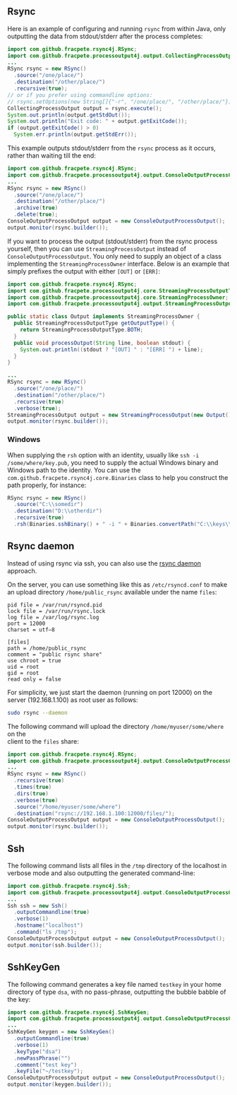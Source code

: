 ## Rsync

Here is an example of configuring and running `rsync` from within Java, only 
outputting the data from stdout/stderr after the process completes: 

```java
import com.github.fracpete.rsync4j.RSync;
import com.github.fracpete.processoutput4j.output.CollectingProcessOutput;
...
RSync rsync = new RSync()
  .source("/one/place/")
  .destination("/other/place/")
  .recursive(true);
// or if you prefer using commandline options:
// rsync.setOptions(new String[]{"-r", "/one/place/", "/other/place/"});
CollectingProcessOutput output = rsync.execute();
System.out.println(output.getStdOut());
System.out.println("Exit code: " + output.getExitCode());
if (output.getExitCode() > 0)
  System.err.println(output.getStdErr());
```

This example outputs stdout/stderr from the `rsync` process as it occurs, 
rather than waiting till the end:

```java
import com.github.fracpete.rsync4j.RSync;
import com.github.fracpete.processoutput4j.output.ConsoleOutputProcessOutput;
...
RSync rsync = new RSync()
  .source("/one/place/")
  .destination("/other/place/")
  .archive(true)
  .delete(true);
ConsoleOutputProcessOutput output = new ConsoleOutputProcessOutput();
output.monitor(rsync.builder());
```

If you want to process the output (stdout/stderr) from the rsync process
yourself, then you can use `StreamingProcessOutput` instead of 
`ConsoleOutputProcessOutput`. You only need to supply an object of a class
implementing the `StreamingProcessOwner` interface. Below is an example
that simply prefixes the output with either `[OUT]` or `[ERR]`: 

```java
import com.github.fracpete.rsync4j.RSync;
import com.github.fracpete.processoutput4j.core.StreamingProcessOutputType;
import com.github.fracpete.processoutput4j.core.StreamingProcessOwner;
import com.github.fracpete.processoutput4j.output.StreamingProcessOutput;

public static class Output implements StreamingProcessOwner {
  public StreamingProcessOutputType getOutputType() {
    return StreamingProcessOutputType.BOTH;
  }
  public void processOutput(String line, boolean stdout) {
    System.out.println((stdout ? "[OUT] " : "[ERR] ") + line);
  }
}

...
RSync rsync = new RSync()
  .source("/one/place/")
  .destination("/other/place/")
  .recursive(true)
  .verbose(true);
StreamingProcessOutput output = new StreamingProcessOutput(new Output());
output.monitor(rsync.builder());
```

### Windows

When supplying the `rsh` option with an identity, usually like `ssh -i /some/where/key.pub`, 
you need to supply the actual Windows binary and Windows path to the identity.
You can use the `com.github.fracpete.rsync4j.core.Binaries` class to help you
construct the path properly, for instance: 

```java
RSync rsync = new RSync()
  .source("C:\\somedir")
  .destination("D:\\otherdir")
  .recursive(true)
  .rsh(Binaries.sshBinary() + " -i " + Binaries.convertPath("C:\\keys\\mykey.pub"));
```

## Rsync daemon

Instead of using rsync via ssh, you can also use the 
[rsync daemon](https://download.samba.org/pub/rsync/rsyncd.conf.html) approach.

On the server, you can use something like this as `/etc/rsyncd.conf` to make 
an upload directory `/home/public_rsync` available under the name `files`:

```inifile
pid file = /var/run/rsyncd.pid
lock file = /var/run/rsync.lock
log file = /var/log/rsync.log
port = 12000
charset = utf–8

[files]
path = /home/public_rsync
comment = "public rsync share"
use chroot = true
uid = root
gid = root
read only = false
```

For simplicity, we just start the daemon (running on port 12000) on the server 
(192.168.1.100) as root user as follows:

```bash
sudo rsync --daemon
```

The following command will upload the directory `/home/myuser/some/where` on the  
client to the `files` share:

```java
import com.github.fracpete.rsync4j.RSync;
import com.github.fracpete.processoutput4j.output.ConsoleOutputProcessOutput;
...
RSync rsync = new RSync()
  .recursive(true)
  .times(true)
  .dirs(true)
  .verbose(true)
  .source("/home/myuser/some/where")
  .destination("rsync://192.168.1.100:12000/files/");
ConsoleOutputProcessOutput output = new ConsoleOutputProcessOutput();
output.monitor(rsync.builder());
```

## Ssh

The following command lists all files in the `/tmp` directory of the localhost
in verbose mode and also outputting the generated command-line:

```java
import com.github.fracpete.rsync4j.Ssh;
import com.github.fracpete.processoutput4j.output.ConsoleOutputProcessOutput;
...
Ssh ssh = new Ssh()
  .outputCommandline(true)
  .verbose(1)
  .hostname("localhost")
  .command("ls /tmp");
ConsoleOutputProcessOutput output = new ConsoleOutputProcessOutput();
output.monitor(ssh.builder());
```

## SshKeyGen

The following command generates a key file named `testkey` in your home 
directory of type `dsa`, with no pass-phrase, outputting the bubble babble 
of the key:

```java
import com.github.fracpete.rsync4j.SshKeyGen;
import com.github.fracpete.processoutput4j.output.ConsoleOutputProcessOutput;
...
SshKeyGen keygen = new SshKeyGen()
  .outputCommandline(true)
  .verbose(1)
  .keyType("dsa")
  .newPassPhrase("")
  .comment("test key")
  .keyFile("~/testkey");
ConsoleOutputProcessOutput output = new ConsoleOutputProcessOutput();
output.monitor(keygen.builder());
```
